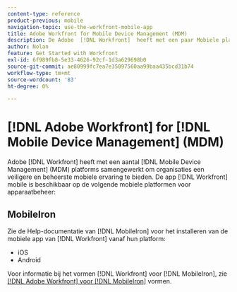 ```yaml
---
content-type: reference
product-previous: mobile
navigation-topic: use-the-workfront-mobile-app
title: Adobe Workfront for Mobile Device Management (MDM)
description: De Adobe  [!DNL Workfront]  heeft met een paar Mobiele platforms van het Beheer van het Apparaat (MDM) samengewerkt om organisaties een veiligere en gecontroleerde mobiele ervaring te verstrekken.
author: Nolan
feature: Get Started with Workfront
exl-id: 6f989fb8-5e33-4626-92cf-1d3a629698b0
source-git-commit: ae80999fc7ea7e35097560aa99baa435bcd31b74
workflow-type: tm+mt
source-wordcount: '83'
ht-degree: 0%

---
```


# [!DNL Adobe Workfront] for [!DNL Mobile Device Management] (MDM)

Adobe [!DNL Workfront] heeft met een aantal [!DNL Mobile Device Management] (MDM) platforms samengewerkt om organisaties een veiligere en beheerste mobiele ervaring te bieden. De app [!DNL Workfront] mobile is beschikbaar op de volgende mobiele platformen voor apparaatbeheer:

## MobileIron

Zie de Help-documentatie van [!DNL MobileIron] voor het installeren van de mobiele app van [!DNL Workfront] vanaf hun platform:

* iOS
* Android

Voor informatie bij het vormen [!DNL Workfront] voor [!DNL MobileIron], zie [  [!DNL Adobe Workfront]  voor  [!DNL MobileIron]](../../../workfront-basics/mobile-apps/using-the-workfront-mobile-app/wf-mobileiron-configs.md) vormen.

<!--
<h2 data-mc-conditions="QuicksilverOrClassic.Draft mode">Blackberry Dynamics</h2>
-->

<!--
<p data-mc-conditions="QuicksilverOrClassic.Draft mode">See Blackberry Dynamics' help documentation to install the Workfront mobile app from their platform:</p>
-->

<!--
<ul data-mc-conditions="QuicksilverOrClassic.Draft mode">
<li>iOS</li>
<li>Android</li>
</ul>
-->
